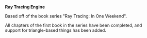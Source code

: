 

**Ray Tracing Engine**

Based off of the book series "Ray Tracing: In One Weekend". 

All chapters of the first book in the series have been completed, and support for triangle-based things has been added. 

